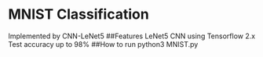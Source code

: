 # MNIST Classification
Implemented by CNN-LeNet5
##Features
LeNet5 CNN
using Tensorflow 2.x
Test accuracy up to 98%
##How to run
 python3 MNIST.py

